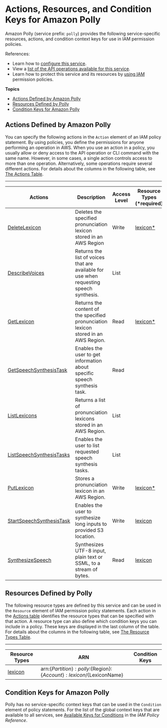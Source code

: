 # Actions, Resources, and Condition Keys for Amazon Polly<a name="list_amazonpolly"></a>

Amazon Polly \(service prefix: `polly`\) provides the following service\-specific resources, actions, and condition context keys for use in IAM permission policies\.

References:
+ Learn how to [configure this service](https://docs.aws.amazon.com/polly/latest/dg/)\.
+ View a [list of the API operations available for this service](https://docs.aws.amazon.com/polly/latest/dg/)\.
+ Learn how to protect this service and its resources by [using IAM](https://docs.aws.amazon.com/polly/latest/dg/authentication-and-access-control.html) permission policies\.

**Topics**
+ [Actions Defined by Amazon Polly](#amazonpolly-actions-as-permissions)
+ [Resources Defined by Polly](#amazonpolly-resources-for-iam-policies)
+ [Condition Keys for Amazon Polly](#amazonpolly-policy-keys)

## Actions Defined by Amazon Polly<a name="amazonpolly-actions-as-permissions"></a>

You can specify the following actions in the `Action` element of an IAM policy statement\. By using policies, you define the permissions for anyone performing an operation in AWS\. When you use an action in a policy, you usually allow or deny access to the API operation or CLI command with the same name\. However, in some cases, a single action controls access to more than one operation\. Alternatively, some operations require several different actions\. For details about the columns in the following table, see [The Actions Table](reference_policies_actions-resources-contextkeys.md#actions_table)\.


****  

| Actions | Description | Access Level | Resource Types \(\*required\) | Condition Keys | Dependent Actions | 
| --- | --- | --- | --- | --- | --- | 
|   [ DeleteLexicon ](https://docs.aws.amazon.com/polly/latest/dg/API_DeleteLexicon.html)  | Deletes the specified pronunciation lexicon stored in an AWS Region | Write |   [ lexicon\* ](#amazonpolly-lexicon)   |  |  | 
|   [ DescribeVoices ](https://docs.aws.amazon.com/polly/latest/dg/API_DescribeVoices.html)  | Returns the list of voices that are available for use when requesting speech synthesis\. | List |  |  |  | 
|   [ GetLexicon ](https://docs.aws.amazon.com/polly/latest/dg/API_GetLexicon.html)  | Returns the content of the specified pronunciation lexicon stored in an AWS Region\. | Read |   [ lexicon\* ](#amazonpolly-lexicon)   |  |  | 
|   [ GetSpeechSynthesisTask ](https://docs.aws.amazon.com/polly/latest/dg/API_GetSpeechSynthesisTask.html)  | Enables the user to get information about specific speech synthesis task\. | Read |  |  |  | 
|   [ ListLexicons ](https://docs.aws.amazon.com/polly/latest/dg/API_ListLexicons.html)  | Returns a list of pronunciation lexicons stored in an AWS Region\. | List |  |  |  | 
|   [ ListSpeechSynthesisTasks ](https://docs.aws.amazon.com/polly/latest/dg/API_ListSpeechSynthesisTasks.html)  | Enables the user to list requested speech synthesis tasks\. | List |  |  |  | 
|   [ PutLexicon ](https://docs.aws.amazon.com/polly/latest/dg/API_PutLexicon.html)  | Stores a pronunciation lexicon in an AWS Region\. | Write |   [ lexicon\* ](#amazonpolly-lexicon)   |  |  | 
|   [ StartSpeechSynthesisTask ](https://docs.aws.amazon.com/polly/latest/dg/API_StartSpeechSynthesisTask.html)  | Enables the user to synthesize long inputs to provided S3 location\. | Write |   [ lexicon ](#amazonpolly-lexicon)   |  |   s3:PutObject   | 
|   [ SynthesizeSpeech ](https://docs.aws.amazon.com/polly/latest/dg/API_SynthesizeSpeech.html)  | Synthesizes UTF\-8 input, plain text or SSML, to a stream of bytes\. | Read |   [ lexicon ](#amazonpolly-lexicon)   |  |  | 

## Resources Defined by Polly<a name="amazonpolly-resources-for-iam-policies"></a>

The following resource types are defined by this service and can be used in the `Resource` element of IAM permission policy statements\. Each action in the [Actions table](#amazonpolly-actions-as-permissions) identifies the resource types that can be specified with that action\. A resource type can also define which condition keys you can include in a policy\. These keys are displayed in the last column of the table\. For details about the columns in the following table, see [The Resource Types Table](reference_policies_actions-resources-contextkeys.md#resources_table)\.


****  

| Resource Types | ARN | Condition Keys | 
| --- | --- | --- | 
|   [ lexicon ](https://docs.aws.amazon.com/polly/latest/dg/managing-lexicons.html)  |  arn:$\{Partition\}:polly:$\{Region\}:$\{Account\}:lexicon/$\{LexiconName\}  |  | 

## Condition Keys for Amazon Polly<a name="amazonpolly-policy-keys"></a>

Polly has no service\-specific context keys that can be used in the `Condition` element of policy statements\. For the list of the global context keys that are available to all services, see [Available Keys for Conditions](reference_policies_condition-keys.html#AvailableKeys) in the *IAM Policy Reference*\.
